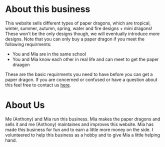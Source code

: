 # About this business

This website sells different types of paper dragons, which are tropical, winter, summer, autumn, spring, water and fire designs + mini dragons! These won't be the only designs though, we will eventually introduce more designs. Note that you can only buy a paper dragon if you meet the following requirments:

- You and Mia are in the same school
- You and Mia know each other in real life and can meet to get the paper draagon

These are the basic requirments you need to have before you can get a paper dragon. If you are concerned or confused or have a question about this feel free to contact us [here](https://paperdragons.pages.dev/contact-us/).

# About Us

Me (Anthony) and Mia run this business. Mia makes the paper dragons and sells it and me (Anthony) maintaines and improves this website. Mia has made this business for fun and to earn a little more money on the side. I volunteered to help this business as a hobby and to give Mia a little helping hand.